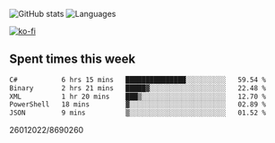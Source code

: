 ![GitHub stats](https://github-readme-stats.vercel.app/api?username=emipa606&theme=github_dark&show_icons=true) 
![Languages](https://github-readme-stats.vercel.app/api/top-langs/?username=emipa606&theme=github_dark&layout=compact)

[![ko-fi](https://ko-fi.com/img/githubbutton_sm.svg)](https://ko-fi.com/G2G55DDYD)

## Spent times this week
<!--START_SECTION:waka-->

```txt
C#           6 hrs 15 mins   ███████████████░░░░░░░░░░   59.54 %
Binary       2 hrs 21 mins   █████▓░░░░░░░░░░░░░░░░░░░   22.48 %
XML          1 hr 20 mins    ███▒░░░░░░░░░░░░░░░░░░░░░   12.70 %
PowerShell   18 mins         ▓░░░░░░░░░░░░░░░░░░░░░░░░   02.89 %
JSON         9 mins          ▒░░░░░░░░░░░░░░░░░░░░░░░░   01.52 %
```

<!--END_SECTION:waka-->


26012022/8690260
